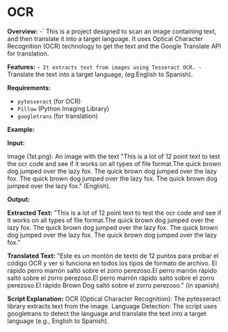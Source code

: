 # OCR
**Overview:**
    -` This is a project designed to scan an image containing text, and then translate it into a target language. It uses Optical Character Recognition (OCR) technology to get the text and the Google Translate API for translation.


**Features:**
   -` It extracts text from images using Tesseract OCR.
   -` Translate the text into a target language, (eg.English to Spanish).


**Requirements:**
  - `pytesseract` (for OCR)
- `Pillow` (Python Imaging Library)
- `googletrans` (for translation)

**Example:**

**Input:**

Image (1st.png): An image with the text "This is a lot of 12 point text to test the ocr code and see if it works on all types of file format.The quick brown dog jumped over the lazy fox. The quick brown dog jumped over the lazy fox. The quick brown dog jumped over the lazy fox. The quick brown dog jumped over the lazy fox." (English).

**Output:**

**Extracted Text:**
"This is a lot of 12 point text to test the ocr code and see if it works on all types of file format.The quick brown dog jumped over the lazy fox. The quick brown dog jumped over the lazy fox. The quick brown dog jumped over the lazy fox. The quick brown dog jumped over the lazy fox."

**Translated Text:**
"Este es un montón de texto de 12 puntos para probar el código OCR y ver si funciona en todos los tipos de formato de archivo. El rápido perro marrón saltó sobre el zorro perezoso.El perro marrón rápido saltó sobre el zorro perezoso.El perro marrón rápido saltó sobre el zorro perezoso.El rápido Brown Dog saltó sobre el zorro perezoso." (in spanish)

**Script Explanation:**
   OCR (Optical Character Recognition): The pytesseract library extracts text from the image.
   Language Detection: The script uses googletrans to detect the language and translate the text into a target language (e.g., English to Spanish).



